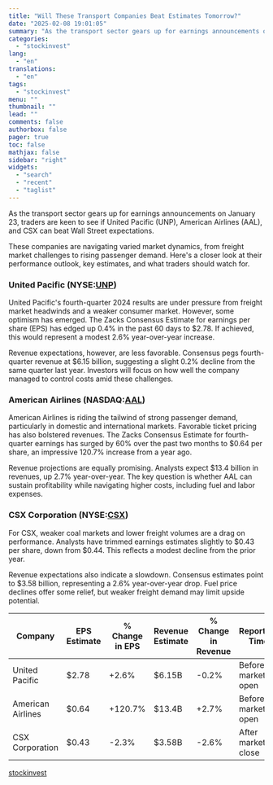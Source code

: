 ```yaml
---
title: "Will These Transport Companies Beat Estimates Tomorrow?"
date: "2025-02-08 19:01:05"
summary: "As the transport sector gears up for earnings announcements on January 23, traders are keen to see if United Pacific (UNP), American Airlines (AAL), and CSX can beat Wall Street expectations. These companies are navigating varied market dynamics, from freight market challenges to rising passenger demand. Here's a closer look..."
categories:
  - "stockinvest"
lang:
  - "en"
translations:
  - "en"
tags:
  - "stockinvest"
menu: ""
thumbnail: ""
lead: ""
comments: false
authorbox: false
pager: true
toc: false
mathjax: false
sidebar: "right"
widgets:
  - "search"
  - "recent"
  - "taglist"
---
```


As the transport sector gears up for earnings announcements on January 23, traders are keen to see if United Pacific (UNP), American Airlines (AAL), and CSX can beat Wall Street expectations.

These companies are navigating varied market dynamics, from freight market challenges to rising passenger demand. Here's a closer look at their performance outlook, key estimates, and what traders should watch for.

### United Pacific (NYSE:[**UNP**](https://stockinvest.us/stock/UNP))

United Pacific's fourth-quarter 2024 results are under pressure from freight market headwinds and a weaker consumer market. However, some optimism has emerged. The Zacks Consensus Estimate for earnings per share (EPS) has edged up 0.4% in the past 60 days to $2.78. If achieved, this would represent a modest 2.6% year-over-year increase.

Revenue expectations, however, are less favorable. Consensus pegs fourth-quarter revenue at $6.15 billion, suggesting a slight 0.2% decline from the same quarter last year. Investors will focus on how well the company managed to control costs amid these challenges.

### American Airlines (NASDAQ:[**AAL**](https://stockinvest.us/stock/AAL))

American Airlines is riding the tailwind of strong passenger demand, particularly in domestic and international markets. Favorable ticket pricing has also bolstered revenues. The Zacks Consensus Estimate for fourth-quarter earnings has surged by 60% over the past two months to $0.64 per share, an impressive 120.7% increase from a year ago.

Revenue projections are equally promising. Analysts expect $13.4 billion in revenues, up 2.7% year-over-year. The key question is whether AAL can sustain profitability while navigating higher costs, including fuel and labor expenses.

### CSX Corporation (NYSE:[**CSX**](https://stockinvest.us/stock/CSX))

For CSX, weaker coal markets and lower freight volumes are a drag on performance. Analysts have trimmed earnings estimates slightly to $0.43 per share, down from $0.44. This reflects a modest decline from the prior year.

Revenue expectations also indicate a slowdown. Consensus estimates point to $3.58 billion, representing a 2.6% year-over-year drop. Fuel price declines offer some relief, but weaker freight demand may limit upside potential.


| Company | EPS Estimate | % Change in EPS | Revenue Estimate | % Change in Revenue | Reporting Time |
| --- | --- | --- | --- | --- | --- |
| United Pacific | $2.78 | +2.6% | $6.15B | -0.2% | Before market open |
| American Airlines | $0.64 | +120.7% | $13.4B | +2.7% | Before market open |
| CSX Corporation | $0.43 | -2.3% | $3.58B | -2.6% | After market close |

[stockinvest](https://stockinvest.us/digest/will-these-transport-companies-beat-estimates-tomorrow)
